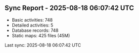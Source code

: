 ## Sync Report - 2025-08-18 06:07:42 UTC

- Basic activities: 748
- Detailed activities: 5
- Database records: 748
- Static maps: 425 files (45M)

Last sync: 2025-08-18 06:07:42 UTC
